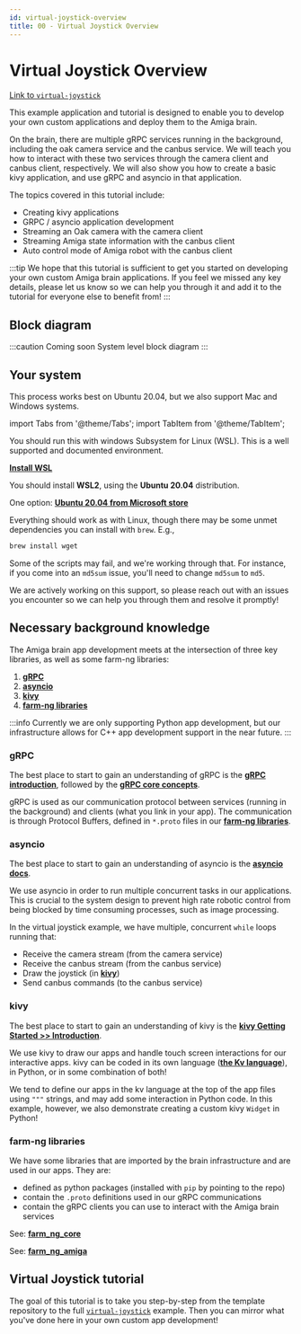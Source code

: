 ```yaml
---
id: virtual-joystick-overview
title: 00 - Virtual Joystick Overview
---
```

# Virtual Joystick Overview

[Link to `virtual-joystick`](https://github.com/farm-ng/virtual-joystick)

This example application and tutorial is designed to enable you to develop your own custom applications and deploy them to the Amiga brain.

On the brain, there are multiple gRPC services running in the background, including the oak camera service and the canbus service.
We will teach you how to interact with these two services through the camera client and canbus client, respectively.
We will also show you how to create a basic kivy application, and use gRPC and asyncio in that application.

The topics covered in this tutorial include:
- Creating kivy applications
- GRPC / asyncio application development
- Streaming an Oak camera with the camera client
- Streaming Amiga state information with the canbus client
- Auto control mode of Amiga robot with the canbus client

:::tip
We hope that this tutorial is sufficient to get you started on developing your own custom Amiga brain applications.
If you feel we missed any key details, please let us know so we can help you through it and add it to the tutorial for everyone else to benefit from!
:::


## Block diagram

:::caution Coming soon
System level block diagram
:::

## Your system

This process works best on Ubuntu 20.04, but we also support Mac and Windows systems.

import Tabs from '@theme/Tabs';
import TabItem from '@theme/TabItem';

<Tabs>
<TabItem value="linux" label="For Windows" default>


You should run this with windows Subsystem for Linux (WSL).
This is a well supported and documented environment.

[**Install WSL**](https://learn.microsoft.com/en-us/windows/wsl/install)

You should install **WSL2**, using the **Ubuntu 20.04** distribution.

One option: [**Ubuntu 20.04 from Microsoft store**](https://apps.microsoft.com/store/detail/ubuntu-2004/9N6SVWS3RX71)

</TabItem>
<TabItem value="macos" label="For Mac">


Everything should work as with Linux, though there may be some unmet dependencies you can install with `brew`.
E.g.,
```bash
brew install wget
```
Some of the scripts may fail, and we're working through that.
For instance, if you come into an `md5sum` issue, you'll need to change `md5sum` to `md5`.

We are actively working on this support, so please reach out with an issues you encounter so we can help you through them and resolve it promptly!

</TabItem>
</Tabs>

## Necessary background knowledge

The Amiga brain app development meets at the intersection of three key libraries, as well as some farm-ng libraries:

1. [**gRPC**](https://grpc.io/)
2. [**asyncio**](https://docs.python.org/3/library/asyncio.html)
3. [**kivy**](https://kivy.org/)
4. [**farm-ng libraries**](#farm-ng-libraries)

:::info
Currently we are only supporting Python app development, but our infrastructure allows for C++ app development support in the near future.
:::

### gRPC

The best place to start to gain an understanding of gRPC is the [**gRPC introduction**](https://grpc.io/docs/what-is-grpc/introduction/), followed by the [**gRPC core concepts**](https://grpc.io/docs/what-is-grpc/core-concepts/).

gRPC is used as our communication protocol between services (running in the background) and clients (what you link in your app).
The communication is through Protocol Buffers, defined in `*.proto` files in our [**farm-ng libraries**](#farm-ng-libraries).

### asyncio

The best place to start to gain an understanding of asyncio is the [**asyncio docs**](https://docs.python.org/3/library/asyncio.html).

We use asyncio in order to run multiple concurrent tasks in our applications.
This is crucial to the system design to prevent high rate robotic control from being blocked by time consuming processes, such as image processing.

In the virtual joystick example, we have multiple, concurrent `while` loops running that:
- Receive the camera stream (from the camera service)
- Receive the canbus stream (from the canbus service)
- Draw the joystick (in [**kivy**](#kivy))
- Send canbus commands (to the canbus service)

### kivy

The best place to start to gain an understanding of kivy is the [**kivy Getting Started >> Introduction**](https://kivy.org/doc/stable/gettingstarted/intro.html).

We use kivy to draw our apps and handle touch screen interactions for our interactive apps.
kivy can be coded in its own language ([**the Kv language**](https://kivy.org/doc/stable/guide/lang.html)), in Python, or in some combination of both!

We tend to define our apps in the kv language at the top of the app files using `"""` strings, and may add some interaction in Python code.
In this example, however, we also demonstrate creating a custom kivy `Widget` in Python!

### farm-ng libraries

We have some libraries that are imported by the brain infrastructure and are used in our apps.
They are:
- defined as python packages (installed with `pip` by pointing to the repo)
- contain the `.proto` definitions used in our gRPC communications
- contain the gRPC clients you can use to interact with the Amiga brain services

See: [**farm_ng_core**](https://github.com/farm-ng/farm-ng-core)

See: [**farm_ng_amiga**](https://github.com/farm-ng/farm-ng-amiga)

## Virtual Joystick tutorial

The goal of this tutorial is to take you step-by-step from the template repository to the full [`virtual-joystick`](https://github.com/farm-ng/virtual-joystick) example.
Then you can mirror what you've done here in your own custom app development!
